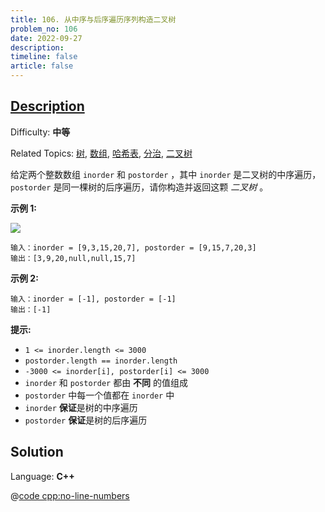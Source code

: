 ```yaml
---
title: 106. 从中序与后序遍历序列构造二叉树
problem_no: 106
date: 2022-09-27
description: 
timeline: false
article: false
---
```


## [Description](https://leetcode.cn/problems/construct-binary-tree-from-inorder-and-postorder-traversal/)

Difficulty: **中等**

Related Topics: [树](https://leetcode.cn/tag/tree/), [数组](https://leetcode.cn/tag/array/), [哈希表](https://leetcode.cn/tag/hash-table/), [分治](https://leetcode.cn/tag/divide-and-conquer/), [二叉树](https://leetcode.cn/tag/binary-tree/)


给定两个整数数组 `inorder` 和 `postorder` ，其中 `inorder` 是二叉树的中序遍历， `postorder` 是同一棵树的后序遍历，请你构造并返回这颗 _二叉树_ 。

**示例 1:**

![](https://assets.leetcode.com/uploads/2021/02/19/tree.jpg)

```
输入：inorder = [9,3,15,20,7], postorder = [9,15,7,20,3]
输出：[3,9,20,null,null,15,7]
```

**示例 2:**

```
输入：inorder = [-1], postorder = [-1]
输出：[-1]
```

**提示:**

*   `1 <= inorder.length <= 3000`
*   `postorder.length == inorder.length`
*   `-3000 <= inorder[i], postorder[i] <= 3000`
*   `inorder` 和 `postorder` 都由 **不同** 的值组成
*   `postorder` 中每一个值都在 `inorder` 中
*   `inorder` **保证**是树的中序遍历
*   `postorder` **保证**是树的后序遍历


## Solution

Language: **C++**

@[code cpp:no-line-numbers](../_codes/algorithm/code/leet-code/106-main.cpp)
